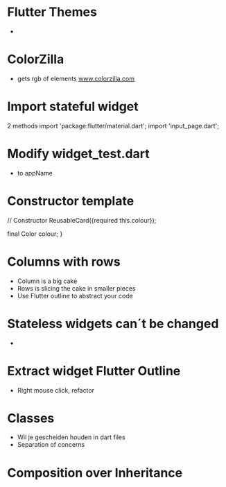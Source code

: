 # Flutter Themes
-

# ColorZilla
- gets rgb of elements
www.colorzilla.com

# Import stateful widget
2 methods
import 'package:flutter/material.dart';
import 'input_page.dart';

# Modify widget_test.dart
- to appName

# Constructor template
// Constructor
ReusableCard({required this.colour});

final Color colour;
}

# Columns with rows
- Column is a big cake
- Rows is slicing the cake in smaller pieces
- Use Flutter outline to abstract your code

# Stateless widgets can´t be changed
-

# Extract widget Flutter Outline
- Right mouse click, refactor

# Classes
- Wil je gescheiden houden in dart files
- Separation of concerns

# Composition over Inheritance
